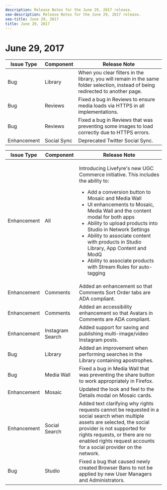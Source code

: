 ```yaml
---
description: Release Notes for the June 29, 2017 release.
seo-description: Release Notes for the June 29, 2017 release.
seo-title: June 29, 2017
title: June 29, 2017
---
```


# June 29, 2017

<table id="table_zpr_dhd_k1b"> 
 <title>Production Release</title> 
 <tgroup cols="3"> 
  <colspec colnum="1" colname="col1" /> 
  <colspec colnum="2" colname="col2" /> 
  <colspec colnum="3" colname="col3" /> 
  <thead> 
   <tr> 
    <th class="entry"><b>Issue Type</b></th> 
    <th class="entry"><b>Component</b></th> 
    <th class="entry"><b>Release Note</b></th> 
   </tr> 
  </thead> 
  <tbody> 
   <tr> 
    <td>Bug</td> 
    <td>Library</td> 
    <td>When you clear filters in the library, you will remain in the same folder selection, instead of being redirected to another page.</td> 
   </tr> 
   <tr> 
    <td>Bug</td> 
    <td>Reviews</td> 
    <td>Fixed a bug in Reviews to ensure media loads via HTTPS in all implementations.</td> 
   </tr> 
   <tr> 
    <td>Bug</td> 
    <td>Reviews</td> 
    <td>Fixed a bug in Reviews that was preventing some images to load correctly due to HTTPS errors.</td> 
   </tr> 
   <tr> 
    <td>Enhancement</td> 
    <td>Social Sync</td> 
    <td>Deprecated Twitter Social Sync.</td> 
   </tr> 
  </tbody> 
 </tgroup> 
</table>

<table id="table_nv4_3hd_k1b"> 
 <title>UAT Release</title> 
 <tgroup cols="3"> 
  <colspec colnum="1" colname="col1" /> 
  <colspec colnum="2" colname="col2" /> 
  <colspec colnum="3" colname="col3" /> 
  <thead> 
   <tr> 
    <th class="entry"><b>Issue Type</b></th> 
    <th class="entry"><b>Component</b></th> 
    <th class="entry"><b>Release Note</b></th> 
   </tr> 
  </thead> 
  <tbody> 
   <tr> 
    <td>Enhancement</td> 
    <td>All</td> 
    <td> <p>Introducing Livefyre's new UGC Commerce initiative. This includes the ability to:</p> 
     <ul id="ul_lkr_5hd_k1b"> 
      <li>Add a conversion button to Mosaic and Media Wall</li> 
      <li>UI enhancements to Mosaic, Media Wall and the content modal for both apps</li> 
      <li>Ability to upload products into Studio in Network Settings</li> 
      <li>Ability to associate content with products in Studio Library, App Content and ModQ</li> 
      <li>Ability to associate products with Stream Rules for auto-tagging</li> 
     </ul> </td> 
   </tr> 
   <tr> 
    <td>Enhancement</td> 
    <td>Comments</td> 
    <td>Added an enhancement so that Comments Sort Order tabs are ADA compliant.</td> 
   </tr> 
   <tr> 
    <td>Enhancement</td> 
    <td>Comments</td> 
    <td>Added an accessibility enhancement so that Avatars in Comments are ADA compliant.</td> 
   </tr> 
   <tr> 
    <td>Enhancement</td> 
    <td>Instagram Search</td> 
    <td>Added support for saving and publishing multi-image/video Instagram posts.</td> 
   </tr> 
   <tr> 
    <td>Bug</td> 
    <td>Library</td> 
    <td>Added an improvement when performing searches in the Library containing apostrophes.</td> 
   </tr> 
   <tr> 
    <td>Bug</td> 
    <td>Media Wall</td> 
    <td>Fixed a bug in Media Wall that was preventing the share button to work appropriately in Firefox.</td> 
   </tr> 
   <tr> 
    <td>Enhancement</td> 
    <td>Mosaic</td> 
    <td>Updated the look and feel to the Details modal on Mosaic cards.</td> 
   </tr> 
   <tr> 
    <td>Enhancement</td> 
    <td>Social Search</td> 
    <td>Added text clarifying why rights requests cannot be requested in a social search when multiple assets are selected, the social provider is not supported for rights requests, or there are no enabled rights request accounts for a social provider on the network.</td> 
   </tr> 
   <tr> 
    <td>Bug</td> 
    <td>Studio</td> 
    <td>Fixed a bug that caused newly created Browser Bans to not be applied by new User Managers and Administrators.</td> 
   </tr> 
  </tbody> 
 </tgroup> 
</table>

